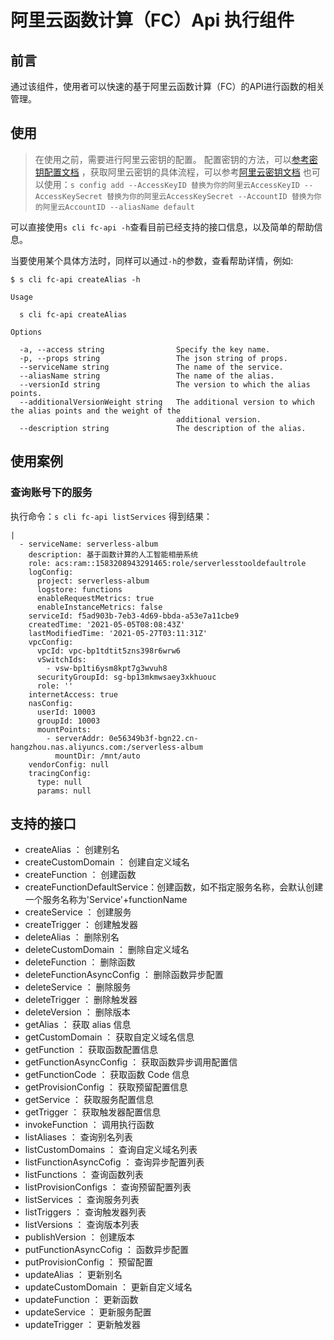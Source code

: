 # 阿里云函数计算（FC）Api 执行组件

## 前言

通过该组件，使用者可以快速的基于阿里云函数计算（FC）的API进行函数的相关管理。

## 使用

> 在使用之前，需要进行阿里云密钥的配置。
> 配置密钥的方法，可以[参考密钥配置文档](http://www.serverless-devs.com/docs/command#config%E6%8C%87%E4%BB%A4) ，获取阿里云密钥的具体流程，可以参考[阿里云密钥文档](http://www.serverless-devs.com/docs/provider-config/alibabacloud)
> 也可以使用：`s config add --AccessKeyID 替换为你的阿里云AccessKeyID --AccessKeySecret 替换为你的阿里云AccessKeySecret --AccountID 替换为你的阿里云AccountID --aliasName default`

可以直接使用`s cli fc-api -h`查看目前已经支持的接口信息，以及简单的帮助信息。

当要使用某个具体方法时，同样可以通过`-h`的参数，查看帮助详情，例如:

```
$ s cli fc-api createAlias -h

Usage

  s cli fc-api createAlias 

Options

  -a, --access string                Specify the key name.                                                         
  -p, --props string                 The json string of props.                                                     
  --serviceName string               The name of the service.                                                      
  --aliasName string                 The name of the alias.                                                        
  --versionId string                 The version to which the alias points.                                        
  --additionalVersionWeight string   The additional version to which the alias points and the weight of the        
                                     additional version.                                                           
  --description string               The description of the alias.                                                 

```

## 使用案例

### 查询账号下的服务

执行命令：`s cli fc-api listServices`
得到结果：
```
|
  - serviceName: serverless-album
    description: 基于函数计算的人工智能相册系统
    role: acs:ram::1583208943291465:role/serverlesstooldefaultrole
    logConfig:
      project: serverless-album
      logstore: functions
      enableRequestMetrics: true
      enableInstanceMetrics: false
    serviceId: f5ad903b-7eb3-4d69-bbda-a53e7a11cbe9
    createdTime: '2021-05-05T08:08:43Z'
    lastModifiedTime: '2021-05-27T03:11:31Z'
    vpcConfig:
      vpcId: vpc-bp1tdtit5zns398r6wrw6
      vSwitchIds:
        - vsw-bp1ti6ysm8kpt7g3wvuh8
      securityGroupId: sg-bp13mkmwsaey3xkhuouc
      role: ''
    internetAccess: true
    nasConfig:
      userId: 10003
      groupId: 10003
      mountPoints:
        - serverAddr: 0e56349b3f-bgn22.cn-hangzhou.nas.aliyuncs.com:/serverless-album
          mountDir: /mnt/auto
    vendorConfig: null
    tracingConfig:
      type: null
      params: null
```

## 支持的接口
- createAlias         ： 创建别名
- createCustomDomain  ： 创建自定义域名
- createFunction      ： 创建函数
- createFunctionDefaultService：创建函数，如不指定服务名称，会默认创建一个服务名称为'Service'+functionName
- createService       ： 创建服务
- createTrigger       ： 创建触发器
- deleteAlias         ： 删除别名
- deleteCustomDomain  ： 删除自定义域名
- deleteFunction      ： 删除函数  
- deleteFunctionAsyncConfig ： 删除函数异步配置
- deleteService       ： 删除服务
- deleteTrigger       ： 删除触发器
- deleteVersion       ： 删除版本
- getAlias            ： 获取 alias 信息
- getCustomDomain     ： 获取自定义域名信息
- getFunction         ： 获取函数配置信息
- getFunctionAsyncConfig ： 获取函数异步调用配置信
- getFunctionCode     ： 获取函数 Code 信息
- getProvisionConfig  ： 获取预留配置信息
- getService          ： 获取服务配置信息 
- getTrigger          ： 获取触发器配置信息
- invokeFunction      ： 调用执行函数        
- listAliases         ： 查询别名列表  
- listCustomDomains   ： 查询自定义域名列表
- listFunctionAsyncCofig ： 查询异步配置列表
- listFunctions       ： 查询函数列表
- listProvisionConfigs ： 查询预留配置列表
- listServices        ： 查询服务列表
- listTriggers        ： 查询触发器列表
- listVersions        ： 查询版本列表
- publishVersion      ： 创建版本
- putFunctionAsyncCofig ： 函数异步配置
- putProvisionConfig  ： 预留配置            
- updateAlias         ： 更新别名 
- updateCustomDomain  ： 更新自定义域名
- updateFunction      ： 更新函数 
- updateService       ： 更新服务配置
- updateTrigger       ： 更新触发器